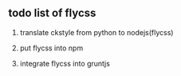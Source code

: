 ## todo list of flycss

1. translate ckstyle from python to nodejs(flycss)

2. put flycss into npm

3. integrate flycss into gruntjs
